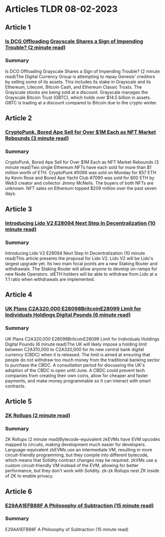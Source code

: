 # Articles TLDR  08-02-2023

## Article 1
### [Is DCG Offloading Grayscale Shares a Sign of Impending Trouble? (2 minute read)](https://tldr.tech)
### Summary 
 Is DCG Offloading Grayscale Shares a Sign of Impending Trouble? (2 minute read)The Digital Currency Group is attempting to repay Genesis' creditors by selling some of its assets. This includes its stake in Grayscale and its Ethereum, Litecoin, Bitcoin Cash, and Ethereum Classic Trusts. The Grayscale stocks are being sold at a discount. Grayscale manages the Grayscale Bitcoin Trust (GBTC), which holds over $14.5 billion in assets. GBTC is trading at a discount compared to Bitcoin due to the crypto winter.

## Article 2
### [CryptoPunk, Bored Ape Sell for Over $1M Each as NFT Market Rebounds (3 minute read)](https://tldr.tech)
### Summary 
 CryptoPunk, Bored Ape Sell for Over $1M Each as NFT Market Rebounds (3 minute read)Two single Ethereum NFTs have each sold for more than $1 million worth of ETH. CryptoPunk #5066 was sold on Monday for 857 ETH by Kevin Rose and Bored Ape Yacht Club #7090 was sold for 800 ETH by Web3 creator and collector Jimmy McNelis. The buyers of both NFTs are unknown. NFT sales on Ethereum topped $209 million over the past seven days.

## Article 3
### [Introducing Lido V2 E28094 Next Step In Decentralization (10 minute read)](https://tldr.tech)
### Summary 
 Introducing Lido V2 E28094 Next Step In Decentralization (10 minute read)This article presents the proposal for Lido V2. Lido V2 will be Lido's largest upgrade yet. Its two main focal points are a new Staking Router and withdrawals. The Staking Router will allow anyone to develop on-ramps for new Node Operators. stETH holders will be able to withdraw from Lido at a 1:1 ratio when withdrawals are implemented.

## Article 4
### [UK Plans C2A320,000 E28098BritcoinE28099 Limit for Individuals Holdings Digital Pounds (6 minute read)](https://tldr.tech)
### Summary 
 UK Plans C2A320,000 E28098BritcoinE28099 Limit for Individuals Holdings Digital Pounds (6 minute read)The UK will likely impose a holding limit between C2A310,000 to C2A320,000 for its new central bank digital currency (CBDC) when it is released. The limit is aimed at ensuring that people do not withdraw too much money from the traditional banking sector to purchase the CBDC. A consultation period for discussing the UK's adoption of the CBDC is open until June. A CBDC could prevent tech companies from creating their own coins, allow for cheaper and faster payments, and make money programmable so it can interact with smart contracts.

## Article 5
### [ZK Rollups (2 minute read)](https://tldr.tech)
### Summary 
 ZK Rollups (2 minute read)Bytecode-equivalent zkEVMs have EVM opcodes mapped to circuits, making development much easier for developers. Language-equivalent zkEVMs use an intermediate VM, resulting in more circuit-friendly programming, but they compile into different bytecode, which means that Solidity contract changes may be required. zkVMs use a custom circuit-friendly VM instead of the EVM, allowing for better performance, but they don't work with Solidity. zk-zk Rollups nest ZK inside of ZK to enable privacy.

## Article 6
### [E29AA1EFB88F A Philosophy of Subtraction (15 minute read)](https://tldr.tech)
### Summary 
 <span>E29AA1EFB88F A Philosophy of Subtraction (15 minute read)

